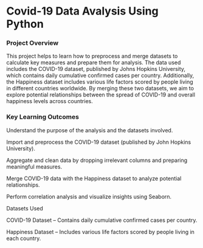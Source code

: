 # Covid-19 Data Avalysis Using Python
### Project Overview

This project helps to learn how to preprocess and merge datasets to calculate key measures and prepare them for analysis. The data used includes the COVID-19 dataset, published by Johns Hopkins University, which contains daily cumulative confirmed cases per country. Additionally, the Happiness dataset includes various life factors scored by people living in different countries worldwide. By merging these two datasets, we aim to explore potential relationships between the spread of COVID-19 and overall happiness levels across countries.

### Key Learning Outcomes

Understand the purpose of the analysis and the datasets involved.

Import and preprocess the COVID-19 dataset (published by John Hopkins University).

Aggregate and clean data by dropping irrelevant columns and preparing meaningful measures.

Merge COVID-19 data with the Happiness dataset to analyze potential relationships.

Perform correlation analysis and visualize insights using Seaborn.

Datasets Used

COVID-19 Dataset – Contains daily cumulative confirmed cases per country.

Happiness Dataset – Includes various life factors scored by people living in each country.
